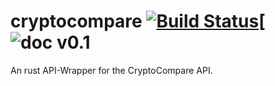 # cryptocompare [![Build Status](https://api.travis-ci.org/hekrause/cryptocompare.svg?branch=master)](https://travis-ci.org/hekrause/cryptocompare.svg)[![doc v0.1]()
An rust API-Wrapper for the CryptoCompare API.
